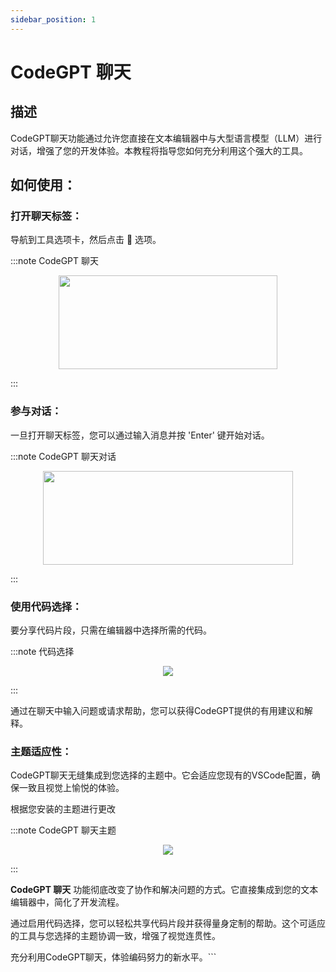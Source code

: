 ```yaml
---
sidebar_position: 1
---
```


# CodeGPT 聊天

## 描述
CodeGPT聊天功能通过允许您直接在文本编辑器中与大型语言模型（LLM）进行对话，增强了您的开发体验。本教程将指导您如何充分利用这个强大的工具。

## 如何使用：
### 打开聊天标签：
导航到工具选项卡，然后点击 💬 选项。

:::note CodeGPT 聊天
<p align="center">
      <img width="350" height="150" src="https://github.com/davila7/code-gpt-docs/assets/6216945/fad033c3-16b9-4f27-a4ff-1033e3bb67eb" />
</p>
:::

### 参与对话：

一旦打开聊天标签，您可以通过输入消息并按 'Enter' 键开始对话。

:::note CodeGPT 聊天对话
<p align="center">
      <img width="400" height="150" src="https://github.com/davila7/code-gpt-docs/assets/6216945/52480e2c-f1ac-4e28-b71b-7af781d08dd2" />
</p>
:::

### 使用代码选择：
要分享代码片段，只需在编辑器中选择所需的代码。

:::note 代码选择
<p align="center">
      <img src="https://user-images.githubusercontent.com/6216945/227110771-71c53663-72da-4a48-9b68-19a7e8783ff8.gif" />
</p>
:::

通过在聊天中输入问题或请求帮助，您可以获得CodeGPT提供的有用建议和解释。

### 主题适应性：

CodeGPT聊天无缝集成到您选择的主题中。它会适应您现有的VSCode配置，确保一致且视觉上愉悦的体验。

根据您安装的主题进行更改

:::note CodeGPT 聊天主题
<p align="center">
    <img src="https://user-images.githubusercontent.com/6216945/227375441-212d8467-4469-44dd-9160-67fe2941eed4.gif" />
</p>
:::

**CodeGPT 聊天** 功能彻底改变了协作和解决问题的方式。它直接集成到您的文本编辑器中，简化了开发流程。

通过启用代码选择，您可以轻松共享代码片段并获得量身定制的帮助。这个可适应的工具与您选择的主题协调一致，增强了视觉连贯性。

充分利用CodeGPT聊天，体验编码努力的新水平。```


